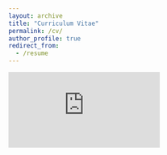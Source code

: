 ```yaml
---
layout: archive
title: "Curriculum Vitae"
permalink: /cv/
author_profile: true
redirect_from:
  - /resume
---
```


<embed src="https://letian-yin.github.io/files/CV_202404.pdf" type='application/pdf'/>
